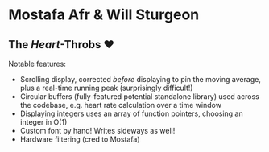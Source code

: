 # Mostafa Afr & Will Sturgeon
## The _Heart_-Throbs ❤️

Notable features:
- Scrolling display, corrected _before_ displaying to pin the moving average, plus a real-time running peak (surprisingly difficult!)
- Circular buffers (fully-featured potential standalone library) used across the codebase, e.g. heart rate calculation over a time window
- Displaying integers uses an array of function pointers, choosing an integer in O(1)
- Custom font by hand! Writes sideways as well!
- Hardware filtering (cred to Mostafa)
